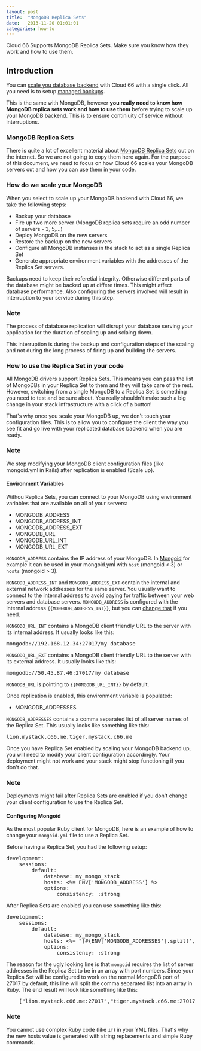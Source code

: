 ```yaml
---
layout: post
title:  "MongoDB Replica Sets"
date:   2013-11-20 01:01:01
categories: how-to
---
```


<p class="lead">Cloud 66 Supports MongoDB Replica Sets. Make sure you know how they work and how to use them.</p>

## Introduction
You can [scale you database backend](/stack-features/database-replication.html) with Cloud 66 with a single click. All you need is to setup [managed backups](/add-ins/one-click-database-backup.html).

This is the same with MongoDB, however **you really need to know how MongoDB replica sets work and how to use them** before trying to scale up your MongoDB backend. This is to ensure continiuity of service without interruptions.

### MongoDB Replica Sets
There is quite a lot of excellent material about [MongoDB Replica Sets](http://docs.mongodb.org/manual/replication/) out on the internet. So we are not going to copy them here again. For the purpose of this document, we need to focus on how Cloud 66 scales your MongoDB servers out and how you can use them in your code.

### How do we scale your MongoDB
When you select to scale up your MongoDB backend with Cloud 66, we take the following steps:

- Backup your database
- Fire up two more server (MongoDB replica sets require an odd number of servers - 3, 5,...)
- Deploy MongoDB on the new servers
- Restore the backup on the new servers
- Configure all MongoDB instanses in the stack to act as a single Replica Set
- Generate appropriate environment variables with the addresses of the Replica Set servers.

Backups need to keep their referetial integrity. Otherwise different parts of the database might be backed up at differe times. This might affect database performance. Also configuring the servers involved will result in interruption to your service during this step. 

<div class="notice notice-danger">
	<h3>Note</h3>
	<p>The process of database replication will disrupt your database serving your application for the duration of scaling up and sclaing down.</p>
</div>

This interruption is during the backup and configuration steps of the scaling and not during the long process of firing up and building the servers.

### How to use the Replica Set in your code
All MongoDB drivers support Replica Sets. This means you can pass the list of MongoDBs in your Replica Set to them and they will take care of the rest. However, switching from a single MongoDB to a Replica Set is something you need to test and be sure about. You really shouldn't make such a big change in your stack infrastructure with a click of a button!

That's why once you scale your MongoDB up, we don't touch your configuration files. This is to allow you to configure the client the way you see fit and go live with your replicated database backend when you are ready.

<div class="notice">
	<h3>Note</h3>
	<p>We stop modifying your MongoDB client configuration files (like mongoid.yml in Rails) after replication is enabled (Scale up).</p>
</div>

#### Environment Variables
Withou Replica Sets, you can connect to your MongoDB using environment variables that are available on all of your servers: 

* MONGODB\_ADDRESS
* MONGODB\_ADDRESS\_INT
* MONGODB\_ADDRESS\_EXT
* MONGODB\_URL
* MONGODB\_URL\_INT
* MONGODB\_URL\_EXT

`MONGODB_ADDRESS` contains the IP address of your MongoDB. In [Mongoid](http://mongoid.org/en/mongoid/index.html) for example it can be used in your mongoid.yml with `host` (mongoid < 3) or `hosts` (mongoid > 3).

`MONGODB_ADDRESS_INT` and `MONGODB_ADDRESS_EXT` contain the internal and external network addresses for the same server. You usually want to connect to the internal address to avoid paying for traffic between your web servers and database servers. `MONGODB_ADDRESS` is configured with the internal address <code>\{\{MONGODB\_ADDRESS\_INT\}\}</code>, but you can [change that](/stack-features/assign-env-vars.html) if you need.

`MONGODO_URL_INT` contains a MongoDB client friendly URL to the server with its internal address. It usually looks like this:

<pre class="terminal">mongodb://192.168.12.34:27017/my_database</pre>

`MONGODO_URL_EXT` contains a MongoDB client friendly URL to the server with its external address. It usually looks like this:

<pre class="terminal">mongodb://50.45.87.46:27017/my_database</pre>

`MONGODB_URL` is pointing to <code>\{\{MONGODB\_URL\_INT}\}</code> by default.

Once replication is enabled, this environment variable is populated:

* MONGODB\_ADDRESSES

`MONGODB_ADDRESSES` contains a comma separated list of all server names of the Replica Set. This usually looks like something like this:

<pre class="terminal">lion.mystack.c66.me,tiger.mystack.c66.me</pre>

Once you have Replica Set enabled by scaling your MongoDB backend up, you will need to modify your client configuration accordingly. Your deployment might not work and your stack might stop functioning if you don't do that.

<div class="notice notice-danger">
	<h3>Note</h3>
	<p>Deployments might fail after Replica Sets are enabled if you don't change your client configuration to use the Replica Set.</p>
</div>

#### Configuring Mongoid
As the most popular Ruby client for MongoDB, here is an example of how to change your `mongoid.yml` file to use a Replica Set.

Before having a Replica Set, you had the following setup:

<pre class="terminal">
development:
	sessions:
		default:
			database: my_mongo_stack
			hosts: &lt;%= ENV['MONGODB_ADDRESS'] %&gt;
			options:
				consistency: :strong
</pre>

After Replica Sets are enabled you can use something like this:

<pre class="terminal">
development:
	sessions:
		default:
			database: my_mongo_stack
			hosts: &lt;%= "[#{ENV['MONGODB_ADDRESSES'].split(',').map {|addr| "\"#{addr}:27017\""}.join(',')}]" %&gt;
			options:
				consistency: :strong
</pre>

The reason for the ugly looking line is that `mongoid` requires the list of server addresses in the Replica Set to be in an array with port numbers. Since your Replica Set will be configured to work on the normal MongoDB port of 27017 by default, this line will split the comma separated list into an array in Ruby. The end result will look like something like this:

<pre class="terminal">
	["lion.mystack.c66.me:27017","tiger.mystack.c66.me:27017"]
</pre>

<div class="notice">
	<h3>Note</h3>
	<p>You cannot use complex Ruby code (like <code>if</code>) in your YML files. That's why the new hosts value is generated with string replacements and simple Ruby commands.</p>
</div>
